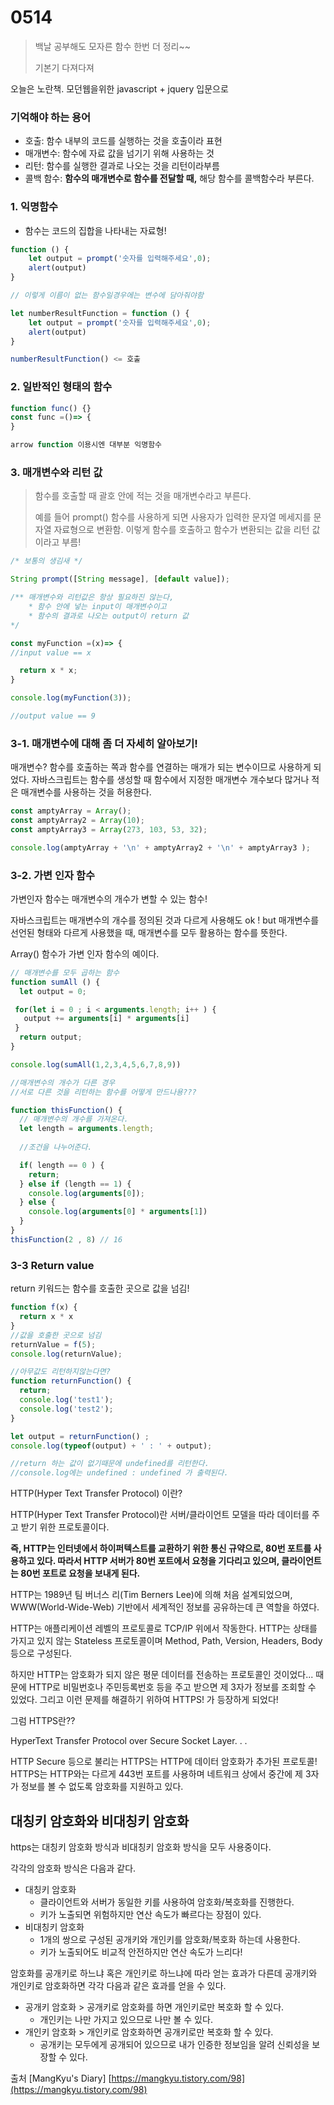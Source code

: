 # 0514

> 백날 공부해도 모자른 함수 한번 더 정리~~
> 
> 
> 기본기 다져다져 
> 

오늘은 노란책. 모던웹을위한 javascript + jquery 입문으로 

### 기억해야 하는 용어

- 호출: 함수 내부의 코드를 실행하는 것을 호출이라 표현
- 매개변수: 함수에 자료 값을 넘기기 위해 사용하는 것
- 리턴: 함수를 실행한 결과로 나오는 것을 리턴이라부름
- 콜백 함수: **함수의 매개변수로 함수를 전달할 때,** 해당 함수를 콜백함수라 부른다.

### 1. **익명함수**

- 함수는 코드의 집합을 나타내는 자료형!

```jsx
function () { 
	let output = prompt('숫자를 입력해주세요',0);
	alert(output)
}

// 이렇게 이름이 없는 함수일경우에는 변수에 담아줘야함

let numberResultFunction = function () { 
	let output = prompt('숫자를 입력해주세요',0);
	alert(output)
} 

numberResultFunction() <= 호출
```
### 2. 일반적인 형태의 함수

```jsx
function func() {} 
const func =()=> {
} 

arrow function 이용시엔 대부분 익명함수
```

### 3. 매개변수와 리턴 값

> 함수를 호출할 때 괄호 안에 적는 것을 매개변수라고 부른다.
> 
> 
> 예를 들어 prompt() 함수를 사용하게 되면 사용자가 입력한 문자열 메세지를 문자열 자료형으로 변환함. 이렇게 함수를 호출하고 함수가 변환되는 값을 리턴 값 이라고 부름! 
> 

```jsx
/* 보통의 생김새 */

String prompt([String message], [default value]);

/** 매개변수와 리턴값은 항상 필요하진 않는다, 
	* 함수 안에 넣는 input이 매개변수이고 
	* 함수의 결과로 나오는 output이 return 값
*/ 

const myFunction =(x)=> {
//input value == x 

  return x * x; 
}

console.log(myFunction(3));

//output value == 9 
```

### 3-1. 매개변수에 대해 좀 더 자세히 알아보기!

매개변수?  함수를 호출하는 쪽과 함수를 연결하는 매개가 되는 변수이므로 사용하게 되었다. 자바스크립트는 함수를 생성할 때 함수에서 지정한 매개변수 개수보다 많거나 적은 매개변수를 사용하는 것을 허용한다. 

```jsx
const amptyArray = Array();
const amptyArray2 = Array(10);
const amptyArray3 = Array(273, 103, 53, 32);

console.log(amptyArray + '\n' + amptyArray2 + '\n' + amptyArray3 );
```

### 3-2. 가변 인자 함수

가변인자 함수는 매개변수의 개수가 변할 수 있는 함수! 

 자바스크립트는 매개변수의 개수를 정의된 것과 다르게 사용해도 ok ! but 매개변수를 선언된 형태와 다르게 사용했을 때, 매개변수를 모두 활용하는 함수를 뜻한다. 

Array() 함수가 가변 인자 함수의 예이다. 

```jsx
// 매개변수를 모두 곱하는 함수
function sumAll () {
  let output = 0;

 for(let i = 0 ; i < arguments.length; i++ ) {
   output += arguments[i] * arguments[i]
 }
  return output;
}

console.log(sumAll(1,2,3,4,5,6,7,8,9))

//매개변수의 개수가 다른 경우 
//서로 다른 것을 리턴하는 함수를 어떻게 만드나용???

function thisFunction() {
  // 매개변수의 개수를 가져온다.
  let length = arguments.length;
 
  //조건을 나누어준다.

  if( length == 0 ) {
    return;
  } else if (length == 1) {
    console.log(arguments[0]);
  } else {
    console.log(arguments[0] * arguments[1])
  }
}
thisFunction(2 , 8) // 16 
```

### 3-3 Return value

return 키워드는 함수를 호출한 곳으로 값을 넘김! 

```jsx
function f(x) {
  return x * x 
}
//값을 호출한 곳으로 넘김
returnValue = f(5);
console.log(returnValue); 

//아무값도 리턴하지않는다면? 
function returnFunction() {
  return;
  console.log('test1');
  console.log('test2');
}

let output = returnFunction() ;
console.log(typeof(output) + ' : ' + output);

//return 하는 값이 없기때문에 undefined를 리턴한다. 
//console.log에는 undefined : undefined 가 출력된다. 
```
HTTP(Hyper Text Transfer Protocol) 이란? 

HTTP(Hyper Text Transfer Protocol)란 서버/클라이언트 모델을 따라 데이터를 주고 받기 위한 프로토콜이다.

**즉, HTTP는 인터넷에서 하이퍼텍스트를 교환하기 위한 통신 규약으로, 80번 포트를 사용하고 있다. 따라서 HTTP 서버가 80번 포트에서 요청을 기다리고 있으며, 클라이언트는 80번 포트로 요청을 보내게 된다.**

HTTP는 1989년 팀 버너스 리(Tim Berners Lee)에 의해 처음 설계되었으며, WWW(World-Wide-Web) 기반에서 세계적인 정보를 공유하는데 큰 역할을 하였다.

HTTP는 애플리케이션 레벨의 프로토콜로 TCP/IP 위에서 작동한다. HTTP는 상태를 가지고 있지 않는 Stateless 프로토콜이며 Method, Path, Version, Headers, Body 등으로 구성된다.

하지만 HTTP는 암호화가 되지 않은 평문 데이터를 전송하는 프로토콜인 것이었다... 때문에 HTTP로 비밀번호나 주민등록번호 등을 주고 받으면 제 3자가 정보를 조회할 수 있었다. 그리고 이런 문제를 해결하기 위하여 HTTPS! 가 등장하게 되었다! 

그럼 HTTPS란??

HyperText Transfer Protocol over Secure Socket Layer. . . 

HTTP Secure 등으로 불리는 HTTPS는 HTTP에 데이터 암호화가 추가된 프로토콜! HTTPS는 HTTP와는 다르게 443번 포트를 사용하며 네트워크 상에서 중간에 제 3자가 정보를 볼 수 없도록 암호화를 지원하고 있다. 

## 대칭키 암호화와 비대칭키 암호화

https는 대칭키 암호화 방식과 비대칭키 암호화 방식을 모두 사용중이다.

 각각의 암호화 방식은 다음과 같다.

- 대칭키 암호화
    - 클라이언트와 서버가 동일한 키를 사용하여 암호화/복호화를 진행한다.
    - 키가 노출되면 위험하지만 연산 속도가 빠르다는 장점이 있다.
- 비대칭키 암호화
    - 1개의 쌍으로 구성된 공개키와 개인키를 암호화/복호화 하는데 사용한다.
    - 키가 노출되어도 비교적 안전하지만 연산 속도가 느리다!

암호화를 공개키로 하느냐 혹은 개인키로 하느냐에 따라 얻는 효과가 다른데 공개키와 개인키로 암호화하면 각각 다음과 같은 효과를 얻을 수 있다.

- 공개키 암호화 > 공개키로 암호화를 하면 개인키로만 복호화 할 수 있다.
    - 개인키는 나만 가지고 있으므로 나만 볼 수 있다.
- 개인키 암호화 > 개인키로 암호화하면 공개키로만 복호화 할 수 있다.
    - 공개키는 모두에게 공개되어 있으므로 내가 인증한 정보임을 알려 신뢰성을 보장할 수 있다.

출처 [MangKyu's Diary]
		[https://mangkyu.tistory.com/98](https://mangkyu.tistory.com/98)

